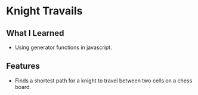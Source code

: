 # Knight Travails

## What I Learned

- Using generator functions in javascript.

## Features

- Finds a shortest path for a knight to travel between two cells on a chess board.
